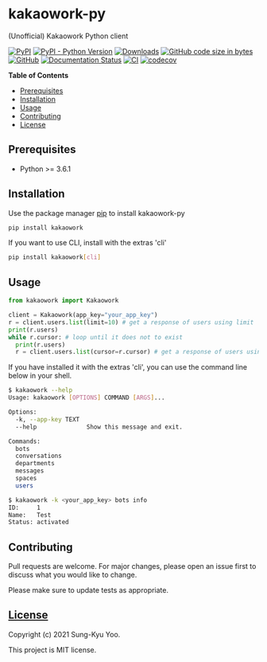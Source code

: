 # kakaowork-py

(Unofficial) Kakaowork Python client

[![PyPI](https://img.shields.io/pypi/v/kakaowork)](https://pypi.org/project/kakaowork)
[![PyPI - Python Version](https://img.shields.io/pypi/pyversions/kakaowork)](https://pypi.org/project/kakaowork)
[![Downloads](https://pepy.tech/badge/kakaowork)](https://pepy.tech/project/kakaowork)
[![GitHub code size in bytes](https://img.shields.io/github/languages/code-size/skyoo2003/kakaowork-py)](https://github.com/skyoo2003/kakaowork-py)
[![GitHub](https://img.shields.io/github/license/skyoo2003/kakaowork-py)](LICENSE)
[![Documentation Status](https://readthedocs.org/projects/kakaowork-py/badge/?version=stable)](https://kakaowork-py.readthedocs.io/en/stable)
[![CI](https://github.com/skyoo2003/kakaowork-py/actions/workflows/ci.yml/badge.svg?branch=master)](https://github.com/skyoo2003/kakaowork-py/actions/workflows/ci.yml)
[![codecov](https://codecov.io/gh/skyoo2003/kakaowork-py/branch/master/graph/badge.svg?token=J6NQHDJEMZ)](https://codecov.io/gh/skyoo2003/kakaowork-py)

__Table of Contents__

- [Prerequisites](#prerequisites)
- [Installation](#installation)
- [Usage](#usage)
- [Contributing](#contributing)
- [License](#license)

## Prerequisites

- Python >= 3.6.1

## Installation

Use the package manager [pip](https://pip.pypa.io/en/stable/) to install kakaowork-py

```bash
pip install kakaowork
```

If you want to use CLI, install with the extras 'cli'

```bash
pip install kakaowork[cli]
```

## Usage

```python
from kakaowork import Kakaowork

client = Kakaowork(app_key="your_app_key")
r = client.users.list(limit=10) # get a response of users using limit
print(r.users)
while r.cursor: # loop until it does not to exist
  print(r.users)
  r = client.users.list(cursor=r.cursor) # get a response of users using cursor
```

If you have installed it with the extras 'cli', you can use the command line below in your shell.

```sh
$ kakaowork --help
Usage: kakaowork [OPTIONS] COMMAND [ARGS]...

Options:
  -k, --app-key TEXT
  --help              Show this message and exit.

Commands:
  bots
  conversations
  departments
  messages
  spaces
  users

$ kakaowork -k <your_app_key> bots info
ID:     1
Name:   Test
Status: activated
```

## Contributing
Pull requests are welcome. For major changes, please open an issue first to discuss what you would like to change.

Please make sure to update tests as appropriate.

## [License](LICENSE)

Copyright (c) 2021 Sung-Kyu Yoo.

This project is MIT license.
